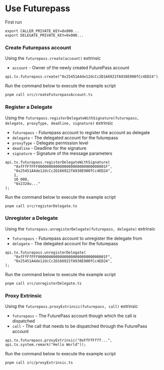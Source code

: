 # Use Futurepass

First run

```
export CALLER_PRIVATE_KEY=0x000...
export DELEGATE_PRIVATE_KEY=0x000...
```

### Create Futurepass account

Using the `futurepass.create(account)` extrinsic

- `account` - Owner of the newly created FuturePass account

```
api.tx.futurepass.create("0x25451A4de12dcCc2D166922fA938E900fCc4ED24");
```

Run the command below to execute the example script

```
pnpm call src/createFuturepassAccount.ts
```

### Register a Delegate

Using the `futurepass.registerDelegateWithSignature(futurepass, delegate, proxyType, deadline, signature)` extrinsic

- `futurepass` - Futurepass account to register the account as delegate
- `delegate` - The delegated account for the futurepass
- `proxyType` - Delegate permission level
- `deadline` - Deadline for the signature
- `signature` - Signature of the message parameters

```
api.tx.futurepass.registerDelegateWithSignature(
    "0xfFfFfFFF0000000000000000000000000000001F",
    "0x25451A4de12dcCc2D166922fA938E900fCc4ED24",
    1,
    10_000,
    "0x2324u..."
);
```

Run the command below to execute the example script

```
pnpm call src/registerDelegate.ts
```

### Unregister a Delegate

Using the `futurepass.unregisterDelegate(futurepass, delegate)` extrinsic

- `futurepass` - Futurepass account to unregister the delegate from
- `delegate` - The delegated account for the futurepass

```
api.tx.futurepass.unregisterDelegate(
    "0xfFfFfFFF0000000000000000000000000000001F",
    "0x25451A4de12dcCc2D166922fA938E900fCc4ED24",
);
```

Run the command below to execute the example script

```
pnpm call src/unregisterDelegate.ts
```

### Proxy Extrinsic

Using the `futurepass.proxyExtrinsic(futurepass, call)` extrinsic

- `futurepass` - The FuturePass account though which the call is dispatched
- `call` - The call that needs to be dispatched through the FuturePass account

```
api.tx.futurepass.proxyExtrinsic("0xFfFfFfff...", api.tx.system.remark("Hello World"));
```

Run the command below to execute the example script

```
pnpm call src/proxyExtrinsic.ts
```
